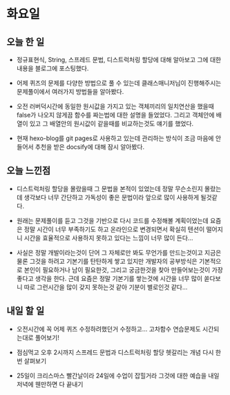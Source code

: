 # 화요일

## 오늘 한 일
- 정규표현식, String, 스프레드 문법, 디스트럭처링 할당에 대해 알아보고 그에 대한 내용을 블로그에 포스팅했다.

- 어제 퀴즈의 문제를 다양한 방법으로 풀 수 있는데 클래스매니저님이 진행해주시는 문제풀이에서 여러가지 방법들을 알아봤다.

- 오전 러버덕시간에 동일한 원시값을 가지고 있는 객체끼리의 일치연산을 했을때 false가 나오지 않게끔 함수를 짜는법에 대한 설명을 들었었다. 그리고 객체안에 배열이 있고 그 배열안의 원시값이 같을때를 비교하는것도 얘기를 했었다.

- 현재 hexo-blog를 git pages로 사용하고 있는데 관리하는 방식이 조금 마음에 안들어서 추천을 받은 docsify에 대해 잠시 알아봤다.

## 오늘 느낀점
- 디스트럭처링 할당을 몰랐을때 그 문법을 본적이 있었는데 정말 무슨소린지 몰랐는데 생각보다 너무 간단하고 가독성이 좋은 문법이라 앞으로 많이 사용하게 될것같다.

- 원래는 문제풀이를 듣고 그것을 기반으로 다시 코드를 수정해볼 계획이었는데 요즘은 정말 시간이 너무 부족하기도 하고 온라인으로 변경되면서 확실히 텐션이 떨어지니 시간을 효율적으로 사용하지 못하고 있다는 느낌이 너무 많이 든다...

- 사실은 정말 개발이라는것이 단어 그 자체로만 봐도 무언가를 만드는것이고 지금은 물론 그것을 하려고 기본기를 탄탄하게 쌓고 있지만 개발자의 공부방식은 기본적으로 본인이 필요하거나 남이 필요한것, 그리고 궁금한것을 찾아 만들어보는것이 가장 좋다고 생각을 한다. 근데 요즘은 정말 기본기를 쌓는것에 시간을 너무 많이 쏟다보니 따로 그런시간을 많이 갖지 못하는것 같아 기분이 별로인것 같다...

## 내일 할 일
- 오전시간에 꼭 어제 퀴즈 수정하려했던거 수정하고... 고차함수 연습문제도 시간되는대로 풀어보기!

- 점심먹고 오후 2시까지 스프레드 문법과 디스트럭처링 할당 헷갈리는 개념 다시 한번 살펴보기

- 25일이 크리스마스 빨간날이라 24일에 수업이 잡힐거라 그것에 대한 예습을 내일 저녁에 웬만하면 다 끝내기